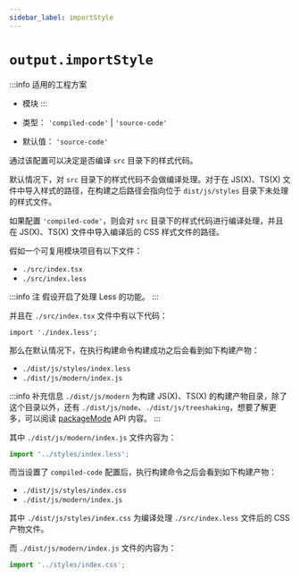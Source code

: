 ```yaml
---
sidebar_label: importStyle
---
```


# `output.importStyle`

:::info 适用的工程方案
* 模块
:::


* 类型： `'compiled-code'` | `'source-code'`
* 默认值： `'source-code'`


通过该配置可以决定是否编译 `src` 目录下的样式代码。

默认情况下，对 `src` 目录下的样式代码不会做编译处理。对于在 JS(X)、TS(X) 文件中导入样式的路径，在构建之后路径会指向位于 `dist/js/styles` 目录下未处理的样式文件。

如果配置 `'compiled-code'`，则会对 `src` 目录下的样式代码进行编译处理，并且在 JS(X)、TS(X) 文件中导入编译后的 CSS 样式文件的路径。

假如一个可复用模块项目有以下文件：

- `./src/index.tsx`
- `./src/index.less`

:::info 注
假设开启了处理 Less 的功能。
:::

并且在 `./src/index.tsx` 文件中有以下代码：

``` tsx
import './index.less';
```

那么在默认情况下，在执行构建命令构建成功之后会看到如下构建产物：

- `./dist/js/styles/index.less`
- `./dist/js/modern/index.js`

:::info 补充信息
`./dist/js/modern` 为构建 JS(X)、TS(X) 的构建产物目录，除了这个目录以外，还有 `./dist/js/node`、`./dist/js/treeshaking`，想要了解更多，可以阅读 [packageMode](/docs/apis/config/output/package-mode) API 内容。
:::

其中 `./dist/js/modern/index.js` 文件内容为：

``` jsx
import '../styles/index.less';
```

而当设置了 `compiled-code` 配置后，执行构建命令之后会看到如下构建产物：

- `./dist/js/styles/index.css`
- `./dist/js/modern/index.js`

其中 `./dist/js/styles/index.css` 为编译处理 `./src/index.less` 文件后的 CSS 产物文件。

而 `./dist/js/modern/index.js` 文件的内容为：

``` jsx
import '../styles/index.css';
```
